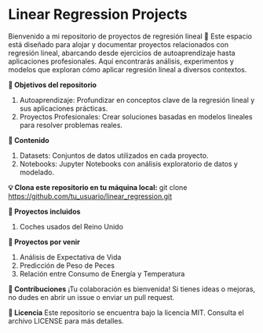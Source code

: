 # Linear Regression Projects

Bienvenido a mi repositorio de proyectos de regresión lineal 🎯
Este espacio está diseñado para alojar y documentar proyectos relacionados con regresión lineal, abarcando desde ejercicios de autoaprendizaje hasta aplicaciones profesionales. Aquí encontrarás análisis, experimentos y modelos que exploran cómo aplicar regresión lineal a diversos contextos.

**🚀 Objetivos del repositorio**
1. Autoaprendizaje: Profundizar en conceptos clave de la regresión lineal y sus aplicaciones prácticas.
2. Proyectos Profesionales: Crear soluciones basadas en modelos lineales para resolver problemas reales.

**📂 Contenido**
1. Datasets: Conjuntos de datos utilizados en cada proyecto.
2. Notebooks: Jupyter Notebooks con análisis exploratorio de datos y modelado.

**💡 Clona este repositorio en tu máquina local:**
git clone https://github.com/tu_usuario/linear_regression.git

**🌟 Proyectos incluidos**
1. Coches usados del Reino Unido

**🌟 Proyectos por venir**
1. Análisis de Expectativa de Vida
2. Predicción de Peso de Peces
3. Relación entre Consumo de Energía y Temperatura

**🤝 Contribuciones**
¡Tu colaboración es bienvenida! Si tienes ideas o mejoras, no dudes en abrir un issue o enviar un pull request.

**📄 Licencia**
Este repositorio se encuentra bajo la licencia MIT. Consulta el archivo LICENSE para más detalles.
